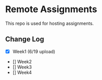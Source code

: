 # Remote Assignments
This repo is used for hosting assignments.

## Change Log
- [x] Week1 (6/19 upload)
- [] Week2 
- [] Week3
- [] Week4